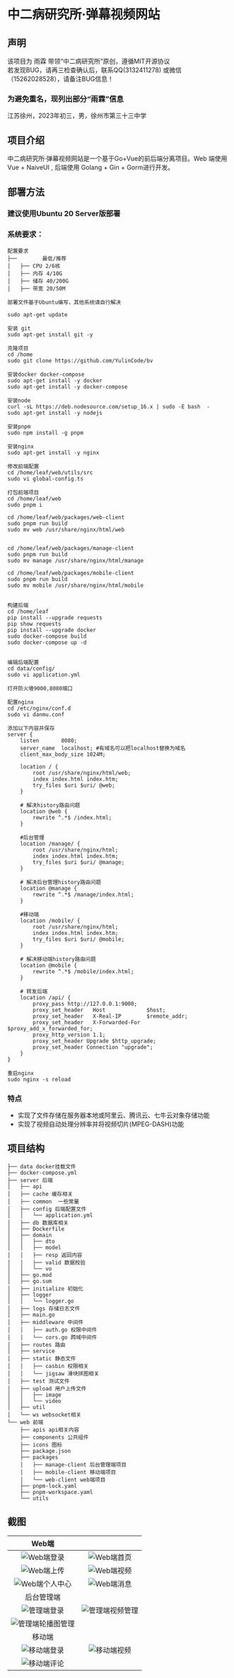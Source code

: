 # 中二病研究所·弹幕视频网站

## 声明
该项目为 雨霖 带领“中二病研究所”原创，遵循MIT开源协议\
若发现BUG，请再三检查确认后，联系QQ(3132411278) 或微信（15262028528），请备注BUG信息！

### 为避免重名，现列出部分“雨霖”信息
江苏徐州，2023年初三，男，徐州市第三十三中学

## 项目介绍
中二病研究所·弹幕视频网站是一个基于Go+Vue的前后端分离项目。Web 端使用 Vue + NaiveUI , 后端使用 Golang + Gin + Gorm进行开发。

## 部署方法
### 建议使用Ubuntu 20 Server版部署
### 系统要求：
```
配置要求
├──        最低/推荐
│   ├── CPU 2/6核
│   ├── 内存 4/10G
│   ├── 储存 40/200G
│   ├── 带宽 20/50M
```
```
部署文件基于Ubuntu编写，其他系统请自行解决

sudo apt-get update

安装 git
sudo apt-get install git -y

克隆项目
cd /home
sudo git clone https://github.com/YulinCode/bv

安装docker docker-compose
sudo apt-get install -y docker
sudo apt-get install -y docker-compose

安装node
curl -sL https://deb.nodesource.com/setup_16.x | sudo -E bash  - 
sudo apt-get install -y nodejs

安装pnpm
sudo npm install -g pnpm

安装nginx
sudo apt-get install -y nginx

修改前端配置
cd /home/leaf/web/utils/src
sudo vi global-config.ts

打包前端项目
cd /home/leaf/web
sudo pnpm i

cd /home/leaf/web/packages/web-client
sudo pnpm run build
sudo mv web /usr/share/nginx/html/web


cd /home/leaf/web/packages/manage-client
sudo pnpm run build
sudo mv manage /usr/share/nginx/html/manage

cd /home/leaf/web/packages/mobile-client
sudo pnpm run build
sudo mv mobile /usr/share/nginx/html/mobile


构建后端
cd /home/leaf
pip install --upgrade requests
pip show requests
pip install --upgrade docker
sudo docker-compose build
sudo docker-compose up -d


编辑后端配置
cd data/config/
sudo vi application.yml

打开防火墙9000,8080端口

配置nginx
cd /etc/nginx/conf.d
sudo vi danmu.conf

添加以下内容并保存
server {
    listen       8080;
	server_name  localhost; #有域名可以把localhost替换为域名
	client_max_body_size 1024M;

    location / {
        root /usr/share/nginx/html/web;
        index index.html index.htm;
        try_files $uri $uri/ @web;
    }

    # 解决history路由问题
    location @web {
        rewrite ^.*$ /index.html;
    }

    #后台管理
    location /manage/ {
        root /usr/share/nginx/html;
        index index.html index.htm;
        try_files $uri $uri/ @manage;
    }

    # 解决后台管理history路由问题
    location @manage {
        rewrite ^.*$ /manage/index.html;
    }

    #移动端
    location /mobile/ {
        root /usr/share/nginx/html;
        index index.html index.htm;
        try_files $uri $uri/ @mobile;
    }

    # 解决移动端history路由问题
    location @mobile {
        rewrite ^.*$ /mobile/index.html;
    }

    # 转发后端
    location /api/ {
		proxy_pass http://127.0.0.1:9000;
		proxy_set_header   Host             $host;
     	proxy_set_header   X-Real-IP        $remote_addr;						
        proxy_set_header   X-Forwarded-For  $proxy_add_x_forwarded_for;
		proxy_http_version 1.1;
    	proxy_set_header Upgrade $http_upgrade;
    	proxy_set_header Connection "upgrade";
	}
}

重启nginx
sudo nginx -s reload
```

### 特点
- 实现了文件存储在服务器本地或阿里云、腾讯云、七牛云对象存储功能
- 实现了视频自动处理分辨率并将视频切片(MPEG-DASH)功能

## 项目结构
```
├── data docker挂载文件
├── docker-compose.yml
├── server 后端
│   ├── api
│   ├── cache 缓存相关
│   ├── common  一些常量
│   ├── config 后端配置文件
│   │   └── application.yml
│   ├── db 数据库相关
│   ├── Dockerfile
│   ├── domain
│   │   ├── dto
│   │   ├── model
│   │   ├── resp 返回内容
│   │   ├── valid 数据校验
│   │   └── vo
│   ├── go.mod
│   ├── go.sum
│   ├── initialize 初始化
│   ├── logger
│   │   └── logger.go
│   ├── logs 存储日志文件
│   ├── main.go
│   ├── middleware 中间件
│   │   ├── auth.go 权限中间件
│   │   └── cors.go 跨域中间件
│   ├── routes 路由
│   ├── service
│   ├── static 静态文件
│   │   ├── casbin 权限相关
│   │   └── jigsaw 滑块拼图相关
│   ├── test 测试文件
│   ├── upload 用户上传文件
│   │   ├── image
│   │   └── video
│   ├── util
│   └── ws websocket相关
└── web 前端
    ├── apis api相关内容
    ├── components 公共组件
    ├── icons 图标
    ├── package.json
    ├── packages
    │   ├── manage-client 后台管理端项目
    │   ├── mobile-client 移动端项目
    │   └── web-client web端项目
    ├── pnpm-lock.yaml
    ├── pnpm-workspace.yaml
    └── utils 

```

## 截图

|                                  Web端                                  |                                                                    |
| :---------------------------------------------------------------------: | :----------------------------------------------------------------: |
|       ![Web端登录](https://leaf.interastral-peace.com/web_login.png)        |     ![Web端首页](https://leaf.interastral-peace.com/web_home.png)      |
|       ![Web端上传](https://leaf.interastral-peace.com/web_upload.png)       |     ![Web端视频](https://leaf.interastral-peace.com/web_video.png)     |
|     ![Web端个人中心](https://leaf.interastral-peace.com/web_space.png)      |    ![Web端消息](https://leaf.interastral-peace.com/web_message.png)    |
|                               后台管理端                                |                                                                    |
|     ![管理端登录](https://leaf.interastral-peace.com/manage_login.png)      | ![管理端视频管理](https://leaf.interastral-peace.com/manage_video.png) |
| ![管理端轮播图管理](https://leaf.interastral-peace.com/manage_carousel.png) |                                                                    |
|                                 移动端                                  |                                                                    |
|     ![移动端登录](https://leaf.interastral-peace.com/mobile_login.jpg)      |   ![移动端视频](https://leaf.interastral-peace.com/mobile_video.jpg)   |
|    ![移动端评论](https://leaf.interastral-peace.com/mobile_comment.jpg)     |                                                                    |





